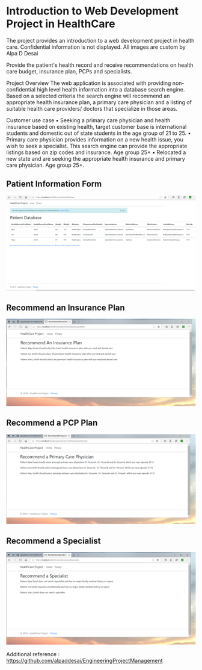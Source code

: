 # Introduction to Web Development Project in HealthCare

The project provides an introduction to a web development project in health care. Confidential information is not displayed. All images are custom by Alpa D Desai 

Provide the patient's health record and receive recommendations on health care budget, insurance plan, PCPs and specialists.

Project Overview
The web application is associated with providing non-confidential high level health information into a database search engine. Based on a selected criteria the search engine will recommend an appropriate health insurance plan, a primary care physician and a listing of suitable health care providers/ doctors that specialize in those areas.    

Customer use case
•	Seeking a primary care physician and health insurance based on existing health, target customer base is international students and domestic out of state students in the age group of 21 to 25.
•	Primary care physician provides information on a new health issue, you wish to seek a specialist. This search engine can provide the appropriate listings based on zip codes and insurance.  Age group 25+
•	Relocated a new state and are seeking the appropriate health insurance and primary care physician. Age group 25+.

## Patient Information Form
![image](PatientDatabaseInformation.png)

## Recommend an Insurance Plan
![image](RecommendAnInsurancePlanForPatient.png)

## Recommend a PCP Plan
![image](RecommendAPCPAPatient.png)

## Recommend a Specialist
![image](RecommendASpecialistForPatient.png)

Additional reference : https://github.com/alpaddesai/EngineeringProjectManagement
